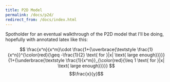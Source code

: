 ```yaml
---
title: P2D Model
permalink: /docs/p2d/
redirect_from: /docs/index.html
---
```


Spotholder for an eventual walkthrough of the P2D model that I'll be doing, hopefully with annotated latex like this:


$$
\frac{x^n}{x^m}\cdot  \frac{1+{\overbrace{\textstyle \frac{1}{x^n}}^{\color{red}{\geq -\frac{1}{2} \text{ for }|x| \text{ large enough}}}}}
                         {1+{\underbrace{\textstyle \frac{1}{x^m}}_{\color{red}{\leq 1 \text{ for }|x| \text{ large enough}}}}}
$$
$$\frac{x}{y}$$